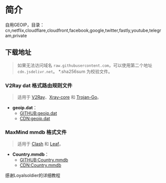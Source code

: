 # 简介

自用GEOIP，目录：cn,netflix,cloudflare,cloudfront,facebook,google,twitter,fastly,youtube,telegram,private


## 下载地址

> 如果无法访问域名 `raw.githubusercontent.com`，可以使用第二个地址 `cdn.jsdelivr.net`。
> *.sha256sum 为校验文件。

### V2Ray dat 格式路由规则文件

> 适用于 [V2Ray](https://github.com/v2fly/v2ray-core)、[Xray-core](https://github.com/XTLS/Xray-core) 和 [Trojan-Go](https://github.com/p4gefau1t/trojan-go)。

- **geoip.dat**：
  - [GITHUB:geoip.dat](https://raw.githubusercontent.com/Rafeal-Ma/geoip/release/geoip.dat)
  - [CDN:geoip.dat](https://cdn.jsdelivr.net/gh/Loyalsoldier/geoip@release/geoip.dat)


### MaxMind mmdb 格式文件

> 适用于 [Clash](https://github.com/Dreamacro/clash) 和 [Leaf](https://github.com/eycorsican/leaf)。

- **Country.mmdb**：
  - [GITHUB:Country.mmdb](https://raw.githubusercontent.com/Rafeal-Ma/geoip/release/Country.mmdb)
  - [CDN:Country.mmdb](https://cdn.jsdelivr.net/gh/Loyalsoldier/geoip@release/Country.mmdb)

 感谢Loyalsoldier的详细教程


